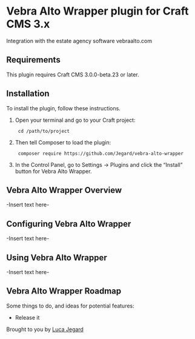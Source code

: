 # Vebra Alto Wrapper plugin for Craft CMS 3.x

Integration with the estate agency software vebraalto.com

## Requirements

This plugin requires Craft CMS 3.0.0-beta.23 or later.

## Installation

To install the plugin, follow these instructions.

1. Open your terminal and go to your Craft project:

        cd /path/to/project

2. Then tell Composer to load the plugin:

        composer require https://github.com/Jegard/vebra-alto-wrapper

3. In the Control Panel, go to Settings → Plugins and click the “Install” button for Vebra Alto Wrapper.

## Vebra Alto Wrapper Overview

-Insert text here-

## Configuring Vebra Alto Wrapper

-Insert text here-

## Using Vebra Alto Wrapper

-Insert text here-

## Vebra Alto Wrapper Roadmap

Some things to do, and ideas for potential features:

* Release it

Brought to you by [Luca Jegard](https://github.com/Jegard)